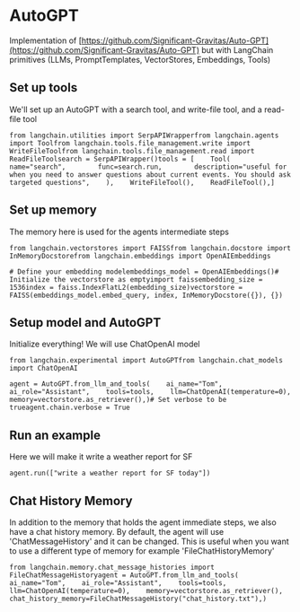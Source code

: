 AutoGPT
=======

Implementation of [https://github.com/Significant-Gravitas/Auto-GPT](https://github.com/Significant-Gravitas/Auto-GPT) but with LangChain primitives (LLMs, PromptTemplates, VectorStores, Embeddings, Tools)

Set up tools[](#set-up-tools "Direct link to Set up tools")
------------------------------------------------------------

We'll set up an AutoGPT with a search tool, and write-file tool, and a read-file tool

    from langchain.utilities import SerpAPIWrapperfrom langchain.agents import Toolfrom langchain.tools.file_management.write import WriteFileToolfrom langchain.tools.file_management.read import ReadFileToolsearch = SerpAPIWrapper()tools = [    Tool(        name="search",        func=search.run,        description="useful for when you need to answer questions about current events. You should ask targeted questions",    ),    WriteFileTool(),    ReadFileTool(),]

Set up memory[](#set-up-memory "Direct link to Set up memory")
---------------------------------------------------------------

The memory here is used for the agents intermediate steps

    from langchain.vectorstores import FAISSfrom langchain.docstore import InMemoryDocstorefrom langchain.embeddings import OpenAIEmbeddings

    # Define your embedding modelembeddings_model = OpenAIEmbeddings()# Initialize the vectorstore as emptyimport faissembedding_size = 1536index = faiss.IndexFlatL2(embedding_size)vectorstore = FAISS(embeddings_model.embed_query, index, InMemoryDocstore({}), {})

Setup model and AutoGPT[](#setup-model-and-autogpt "Direct link to Setup model and AutoGPT")
---------------------------------------------------------------------------------------------

Initialize everything! We will use ChatOpenAI model

    from langchain.experimental import AutoGPTfrom langchain.chat_models import ChatOpenAI

    agent = AutoGPT.from_llm_and_tools(    ai_name="Tom",    ai_role="Assistant",    tools=tools,    llm=ChatOpenAI(temperature=0),    memory=vectorstore.as_retriever(),)# Set verbose to be trueagent.chain.verbose = True

Run an example[](#run-an-example "Direct link to Run an example")
------------------------------------------------------------------

Here we will make it write a weather report for SF

    agent.run(["write a weather report for SF today"])

Chat History Memory[](#chat-history-memory "Direct link to Chat History Memory")
---------------------------------------------------------------------------------

In addition to the memory that holds the agent immediate steps, we also have a chat history memory. By default, the agent will use 'ChatMessageHistory' and it can be changed. This is useful when you want to use a different type of memory for example 'FileChatHistoryMemory'

    from langchain.memory.chat_message_histories import FileChatMessageHistoryagent = AutoGPT.from_llm_and_tools(    ai_name="Tom",    ai_role="Assistant",    tools=tools,    llm=ChatOpenAI(temperature=0),    memory=vectorstore.as_retriever(),    chat_history_memory=FileChatMessageHistory("chat_history.txt"),)
